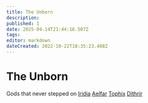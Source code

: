 ```yaml
---
title: The Unborn
description: 
published: 1
date: 2025-04-14T21:44:16.507Z
tags:
editor: markdown
dateCreated: 2022-10-22T18:35:23.408Z
---
```


# The Unborn
Gods that never stepped on [Iridia](/geography/cosmology/iridia.md)
[Aelfar](/being/deity/aelfar.md)
[Tophix](/being/deity/tophix.md)
[Dithrir](/being/deity/dithrir.md)
